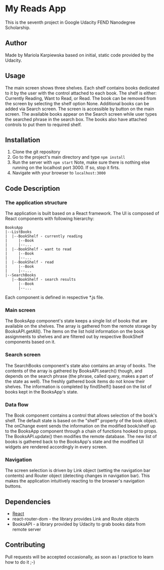 # My Reads App
This is the seventh project in Google Udacity FEND Nanodegree Scholarship.

## Author
Made by Mariola Karpiewska based on initial, static code provided by the Udacity.

## Usage
The main screen shows three shelves. Each shelf contains books dedicated to it by the user with the control attached to each book. The shelf is either: Currently Reading, Want to Read, or Read. The book can be removed from the screen by selecting the shelf option None. Additional books can be added via Search screen. The screen is accessible by button on the main screen. The available books appear on the Search screen while user types the searched phrase in the search box. The books also have attached controls to put them to required shelf.

## Installation
1. Clone the git repository
2. Go to the project's main directory and type ```npm install```
3. Run the server with ```npm start```
Note, make sure there is nothing else running on the localhost port 3000. If so, stop it firts.
4. Navigate with your browser to ```localhost:3000```

## Code Description
### The application structure
The application is built based on a React framework. The UI is composed of React components with following hierarchy:
```
BooksApp
|--ListBooks
|  |--BookShelf - currently reading
|     |--Book
|     |--...
|  |--BookShelf - want to read
|     |--Book
|     |--...
|  |--BookShelf - read
|     |--Book
|     |--...
|--SearchBooks
   |--BookShelf - search results
      |--Book
      |--...
```
Each component is defined in respective *.js file.
### Main screen
The BooksApp component's state keeps a single list of books that are available on the shelves. The array is gathered from the remote storage by BooksAPI.getAll(). The items on the list hold information on the book assignments to shelves and are filtered out by respective BookShelf components based on it.
### Search screen
The SearchBooks component's state also contains an array of books. The contents of the array is gathered by BooksAPI.search() though, and depends on the search phrase (the phrase, called query, makes a part of the state as well). The freshly gathered book items do not know their shelves. The information is completed by findShelf() based on the list of books kept in the BooksApp's state.
### Data flow
The Book component contains a control that allows selection of the book's shelf. The default state is based on the "shelf" property of the book object. The onChange event sends the information on the modified book/shelf up to the BooksApp component through a chain of functions hooked to props. The BooksAPI.update() then modifies the remote database. The new list of books is gathered back to the BooksApp's state and the modified UI widgets are rendered accordingly in every screen.
### Navigation
The screen selection is driven by Link object (setting the navigation bar contents) and Router object (detecting changes in navigation bar). This makes the application intuitively reacting to the  browser's navigation buttons.

## Dependencies
- [React](https://reactjs.org/)
- react-router-dom - the library provides Link and Route objects
- BooksAPI - a library provided by Udacity to grab books data from remote server


## Contributing

Pull requests will be accepted occasionally, as soon as I practice to learn how to do it ;-)
